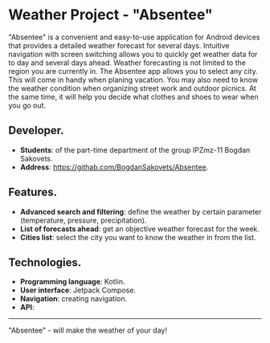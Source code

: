 # Weather Project - "Absentee"
"Absentee" is a convenient and easy-to-use application for Android devices 
that provides a detailed weather forecast for several days.
Intuitive navigation with screen switching allows you to quickly get weather data 
for to day and several days ahead.
Weather forecasting is not limited to the region you are currently in. 
The Absentee app allows you to select any city. 
This will come in handy when planing vacation. 
You may also need to know the weather condition when organizing street work and outdoor picnics. 
At the same time, it will help you decide what clothes and shoes to wear when you go out. 

## Developer. 
- **Students**: of the part-time department of the group IPZmz-11 Bogdan Sakovets.
- **Address**: https://githab.com/BogdanSakovets/Absentee. 

## Features. 
- **Advanced search and filtering**: define the weather by certain parameter
  (temperature, pressure, precipitation).
- **List of forecasts ahead**: get an objective weather forecast for the week.
- **Cities list**: select the city you want to know the weather in from the list. 

## Technologies.
- **Programming language**: Kotlin. 
- **User interface**: Jetpack Compose. 
- **Navigation**: creating navigation. 
- **API**:
---
"Absentee" - will make the weather of your day! 